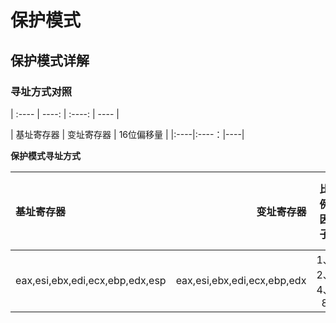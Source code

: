 # 保护模式

## 保护模式详解

### 寻址方式对照
| :---- | ----: | :----: | ---- |

| 基址寄存器 | 变址寄存器 | 16位偏移量 |
|:----|:----：|----|


<strong>保护模式寻址方式</strong> 

| 基址寄存器 | 变址寄存器 | 比例因子 | 32位偏移量|
| :---- | ----: | :----: | ---- |
eax,esi,ebx,edi,ecx,ebp,edx,esp|eax,esi,ebx,edi,ecx,ebp,edx|1、2、4、8|立即数
